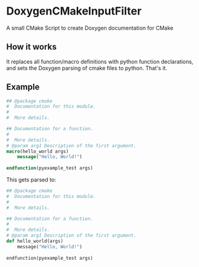 # DoxygenCMakeInputFilter
A small CMake Script to create Doxygen documentation for CMake

## How it works
It replaces all function/macro definitions with python function declarations, and sets the Doxygen parsing of cmake files to python. That's it.

## Example
```cmake
## @package cmake
#  Documentation for this module.
#
#  More details.

## Documentation for a function.
#
#  More details.
# @param arg1 Description of the first argument.
macro(hello_world args)
    message("Hello, World!")
    
endfunction(pyexample_test args)
```

This gets parsed to:
```python
## @package cmake
#  Documentation for this module.
#
#  More details.

## Documentation for a function.
#
#  More details.
# @param arg1 Description of the first argument.
def hello_world(args)
    message("Hello, World!")
    
endfunction(pyexample_test args)
```
